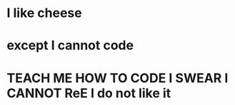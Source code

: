 # I like cheese
# except I cannot code
# TEACH ME HOW TO CODE I SWEAR I CANNOT ReE I do not like it
